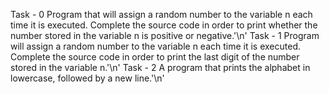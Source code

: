 Task - 0 Program that will assign a random number to the variable n each time it is executed. Complete the source code in order to print whether the number stored in the variable n is positive or negative.'\n'
Task - 1 Program will assign a random number to the variable n each time it is executed. Complete the source code in order to print the last digit of the number stored in the variable n.'\n'
Task - 2 A program that prints the alphabet in lowercase, followed by a new line.'\n'
